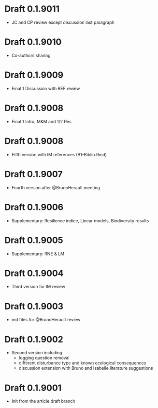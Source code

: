 # Draft 0.1.9011
* JC and CP review except discussion last paragraph

# Draft 0.1.9010
* Co-authors sharing

# Draft 0.1.9009
* Final 1 Discussion with BEF review

# Draft 0.1.9008
* Final 1 Intro, M&M and 1/2 Res

# Draft 0.1.9008
* Fifth version with IM references (B1-Biblio.Rmd)

# Draft 0.1.9007
* Fourth version after @BrunoHerault meeting

# Draft 0.1.9006
* Supplementary: Resilience indice, Linear models, Biodiversity results

# Draft 0.1.9005
* Supplementary: RNE & LM

# Draft 0.1.9004
* Third version for IM review

# Draft 0.1.9003
* md files for @BrunoHerault review

# Draft 0.1.9002
* Second version including
    * logging question removal
    * different disturbance type and known ecological consequences
    * discussion extension with Bruno and Isabelle literature suggestions

# Draft 0.1.9001 
* Init from the article draft branch